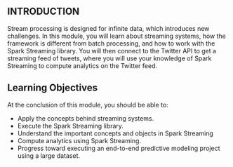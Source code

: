 ## INTRODUCTION

Stream processing is designed for infinite data, which introduces new challenges. In this module, you will learn about streaming systems, how the framework is different from batch processing, and how to work with the Spark Streaming library. You will then connect to the Twitter API to get a streaming feed of tweets, where you will use your knowledge of Spark Streaming to compute analytics on the Twitter feed.


## Learning Objectives

At the conclusion of this module, you should be able to:

- Apply the concepts behind streaming systems.
- Execute the Spark Streaming library.
- Understand the important concepts and objects in Spark Streaming
- Compute analytics using Spark Streaming.
- Progress toward executing an end-to-end predictive modeling project using a large dataset.